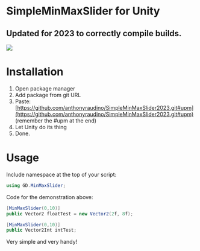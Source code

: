 # SimpleMinMaxSlider for Unity
## Updated for 2023 to correctly compile builds.

![](Demonstration.gif)

# Installation

  1. Open package manager
  2. Add package from git URL
  3. Paste: [https://github.com/anthonyraudino/SimpleMinMaxSlider2023.git#upm](https://github.com/anthonyraudino/SimpleMinMaxSlider2023.git#upm) (remember the #upm at the end)
  4. Let Unity do its thing
  5. Done.

# Usage

Include namespace at the top of your script:
```C#
using GD.MinMaxSlider;
```

Code for the demonstration above:
```C#
[MinMaxSlider(0,10)] 
public Vector2 floatTest = new Vector2(2f, 8f);

[MinMaxSlider(0,10)]
public Vector2Int intTest;
```

Very simple and very handy!
